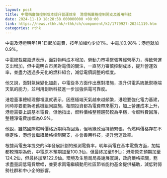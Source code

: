 ```yaml
---
layout: post
title: 中電稱審慎控制成本提升營運效率　港燈稱嚴格控制開支及善用科技
date: 2024-11-19 18:28:58.000000000 +08:00
link: https://news.rthk.hk/rthk/ch/component/k2/1779927-20241119.htm
categories: rthk
---
```


中電及港燈明年1月1日起加電費，按年加幅均少於1%。中電加0.98%；港燈就加0.9%。

中電總裁羅嘉進表示，面對物料成本增加，勞動力市場緊張等經營壓力，導致營運支出增加，但中電明白市民對電價的關注，一直努力審慎控制成本，提升營運效率，並盡力透過多元化的燃料組合，減低電價調整的幅度。

他又說，面對氣候變化加劇，中電從多方面作出應對措施，提升供電系統抵禦極端天氣的能力，並利用創新科技進一步加強供電可靠度。

港燈董事總經理鄭祖瀛就表示，因應極端天氣越來越頻繁，港燈要強化電力基建，同時亦要更新老舊機組同設施，相關投資都為電費帶來壓力，加上營運成本上升，港燈需要上調基本電費，但他指出，燃料價格整體趨勢較為平穩，令燃料費回落，整體淨電費加幅為0.9%。

他說，雖然國際燃料價格近期稍為回落，但地緣政治持續緊張，令燃料價格存在不穩定性，港燈會繼續嚴格控制開支，亦會善用科技，提升營運效率。

根據兩電去年提交的5年發展計劃的預測電費率，明年兩電在基本電費方面，加幅都較預期為低，中電原本預期加至100.3仙，但最終加至98仙；港燈原先預期加至124.2仙，但最終加至122.9仙。環境及生態局局長謝展寰說，政府嚴格把關，務求盡量調低電費增幅，並要求兩電繼續動用社區節省能約基金提供補助，減低對弱勢社群和中小企的影響。
